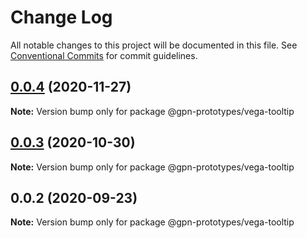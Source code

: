 # Change Log

All notable changes to this project will be documented in this file.
See [Conventional Commits](https://conventionalcommits.org) for commit guidelines.

## [0.0.4](https://github.com/gpn-prototypes/vega-ui/compare/@gpn-prototypes/vega-tooltip@0.0.3...@gpn-prototypes/vega-tooltip@0.0.4) (2020-11-27)

**Note:** Version bump only for package @gpn-prototypes/vega-tooltip





## [0.0.3](https://github.com/gpn-prototypes/vega-ui/compare/@gpn-prototypes/vega-tooltip@0.0.2...@gpn-prototypes/vega-tooltip@0.0.3) (2020-10-30)

**Note:** Version bump only for package @gpn-prototypes/vega-tooltip





## 0.0.2 (2020-09-23)

**Note:** Version bump only for package @gpn-prototypes/vega-tooltip
